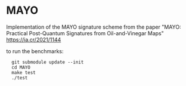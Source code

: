 # MAYO
Implementation of the MAYO signature scheme from the paper "MAYO: Practical Post-Quantum Signatures from Oil-and-Vinegar Maps" https://ia.cr/2021/1144


to run the benchmarks: 

```
  git submodule update --init
  cd MAYO
  make test
  ./test
```
